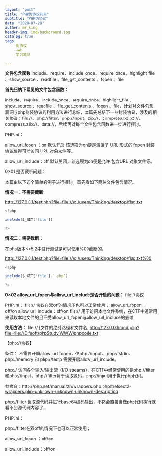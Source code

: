 ```yaml
---
layout: "post"
title: "PHP伪协议利用"
subtitle: "PHP伪协议"
date: "2020-07-20"
author: mr_king
header-img: img/background.jpg
catalog: true
tags: 
    -伪协议
    -web
    -学习笔记

---
```



**文件包含函数**
include、require、include_once、require_once、highlight_file 、show_source 、readfile 、file_get_contents 、fopen 、file

**首先归纳下常见的文件包含函数：**


include、require、include_once、require_once、highlight_file 、show_source 、readfile 、file_get_contents 、fopen 、file，计划对文件包含漏洞与php封装协议的利用方法进行总结，本篇先总结下一些封装协议，涉及的相关协议：file://、php://filter、php://input、zip://、compress.bzip2://、compress.zlib://、data://，后续再对每个文件包含函数进一步进行探讨。

PHP.ini：

allow_url_fopen ：on  默认开启  该选项为on便是激活了 URL 形式的 fopen 封装协议使得可以访问 URL 对象文件等。

allow_url_include：off  默认关闭，该选项为on便是允许 包含URL 对象文件等。


0×01 是否截断问题：

本篇由以下这个简单的例子进行探讨，首先看如下两种文件包含情况。

**情况一：不需要截断:**

http://127.0.0.1/test.php?file=file:///c:/users/Thinking/desktop/flag.txt
```javascript
<?php

include($_GET['file'])

?>
```

**情况二：需要截断：**

在php版本<=5.2中进行测试是可以使用%00截断的。

http://127.0.0.1/test.php?file=file:///c:/users/Thinking/desktop/flag.txt%00
```javascript
<?php

include($_GET['file'].’.php’)

?>
```

**0×02 allow_url_fopen与allow_url_include是否开启的问题：**
file://协议

PHP.ini：
file:// 协议在双off的情况下也可以正常使用；
allow_url_fopen ：off/on
allow_url_include：off/on
file:// 用于访问本地文件系统，在CTF中通常用来读取本地文件的且不受allow_url_fopen与allow_url_include的影响

**使用方法：**
file:// [文件的绝对路径和文件名]
http://127.0.0.1/cmd.php?file=file://D:/soft/phpStudy/WWW/phpcode.txt


【php://协议】

条件：
不需要开启allow_url_fopen，仅php://input、 php://stdin、 php://memory 和 php://temp 需要开启allow_url_include。

php:// 访问各个输入/输出流（I/O streams），在CTF中经常使用的是php://filter和php://input，php://filter用于读取源码，php://input用于执行php代码。

参考自：http://php.net/manual/zh/wrappers.php.php#refsect2-wrappers.php-unknown-unknown-unknown-descriptioq

php://filter 读取源代码并进行base64编码输出，不然会直接当做php代码执行就看不到源代码内容了。

PHP.ini：

php://filter在双off的情况下也可以正常使用；

allow_url_fopen ：off/on

allow_url_include：off/on
